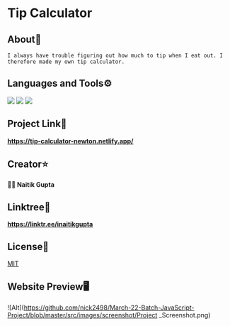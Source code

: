 # Tip Calculator

## About📝

```
I always have trouble figuring out how much to tip when I eat out. I therefore made my own tip calculator.
```

## Languages and Tools⚙️

<span> 
  <img src="https://img.shields.io/badge/HTML5-E34F26?style=for-the-badge&logo=html5&logoColor=white">
  <img src="https://img.shields.io/badge/CSS3-1572B6?style=for-the-badge&logo=css3&logoColor=white">
  <img src="https://img.shields.io/badge/JavaScript-F7DF1E?style=for-the-badge&logo=javascript&logoColor=black">
</span>

## Project Link🚀

**https://tip-calculator-newton.netlify.app/**

## Creator⭐

**👨‍💻 Naitik Gupta**

## Linktree🌴

**https://linktr.ee/inaitikgupta**

## License📄

[MIT](https://choosealicense.com/licenses/mit/)

## Website Preview🖥️

![Alt](https://github.com/nick2498/March-22-Batch-JavaScript-Project/blob/master/src/images/screenshot/Project _Screenshot.png)
